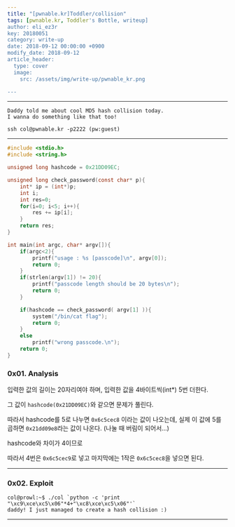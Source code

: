 ```yaml
---
title: "[pwnable.kr]Toddler/collision"
tags: [pwnable.kr, Toddler's Bottle, writeup]
author: eli_ez3r
key: 20180051
category: write-up
date: 2018-09-12 00:00:00 +0900
modify_date: 2018-09-12
article_header:
  type: cover
  image:
    src: /assets/img/write-up/pwnable_kr.png

---
```


-----

```
Daddy told me about cool MD5 hash collision today.
I wanna do something like that too!

ssh col@pwnable.kr -p2222 (pw:guest)
```

-----

```c
#include <stdio.h>
#include <string.h>

unsigned long hashcode = 0x21DD09EC;

unsigned long check_password(const char* p){
	int* ip = (int*)p;
	int i;
	int res=0;
	for(i=0; i<5; i++){
		res += ip[i];
	}
	return res;
}

int main(int argc, char* argv[]){
	if(argc<2){
		printf("usage : %s [passcode]\n", argv[0]);
		return 0;
	}
	if(strlen(argv[1]) != 20){
		printf("passcode length should be 20 bytes\n");
		return 0;
	}

	if(hashcode == check_password( argv[1] )){
		system("/bin/cat flag");
		return 0;
	}
	else
		printf("wrong passcode.\n");
	return 0;
}
```

### 0x01. Analysis

입력한 값의 길이는 20자리여야 하며, 입력한 값을 4바이트씩(int*) 5번 더한다.

그 값이 `hashcode(0x21DD09EC)`와 같으면 문제가 풀린다.



따라서 hashcode를 5로 나누면 `0x6c5cec8` 이라는 값이 나오는데, 실제 이 값에 5를 곱하면 `0x21dd09e8`라는 값이 나온다. (나눌 때 버림이 되어서...)

hashcode와 차이가 4이므로 

따라서 4번은 `0x6c5cec9`로 넣고 마지막에는 1작은 `0x6c5cec8`을 넣으면 된다.

-----

### 0x02. Exploit

```
col@prowl:~$ ./col `python -c 'print "\xc9\xce\xc5\x06"*4+"\xc8\xce\xc5\x06"'`
daddy! I just managed to create a hash collision :)
```

-----

